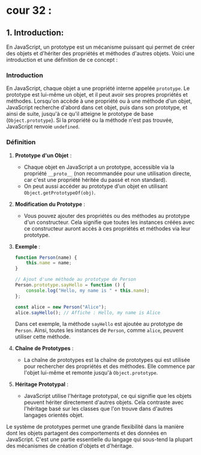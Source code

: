 # cour 32 :

## 1. **Introduction:**

En JavaScript, un prototype est un mécanisme puissant qui permet de créer des objets et d'hériter des propriétés et méthodes d'autres objets. Voici une introduction et une définition de ce concept :

### Introduction

En JavaScript, chaque objet a une propriété interne appelée `prototype`. Le prototype est lui-même un objet, et il peut avoir ses propres propriétés et méthodes. Lorsqu'on accède à une propriété ou à une méthode d'un objet, JavaScript recherche d'abord dans cet objet, puis dans son prototype, et ainsi de suite, jusqu'à ce qu'il atteigne le prototype de base (`Object.prototype`). Si la propriété ou la méthode n'est pas trouvée, JavaScript renvoie `undefined`.

### Définition

1. **Prototype d'un Objet** :

    - Chaque objet en JavaScript a un prototype, accessible via la propriété `__proto__` (non recommandée pour une utilisation directe, car c'est une propriété héritée du passé et non standard).
    - On peut aussi accéder au prototype d'un objet en utilisant `Object.getPrototypeOf(obj)`.

2. **Modification du Prototype** :

    - Vous pouvez ajouter des propriétés ou des méthodes au prototype d'un constructeur. Cela signifie que toutes les instances créées avec ce constructeur auront accès à ces propriétés et méthodes via leur prototype.

3. **Exemple** :

    ```javascript
    function Person(name) {
        this.name = name;
    }

    // Ajout d'une méthode au prototype de Person
    Person.prototype.sayHello = function () {
        console.log("Hello, my name is " + this.name);
    };

    const alice = new Person("Alice");
    alice.sayHello(); // Affiche : Hello, my name is Alice
    ```

    Dans cet exemple, la méthode `sayHello` est ajoutée au prototype de `Person`. Ainsi, toutes les instances de `Person`, comme `alice`, peuvent utiliser cette méthode.

4. **Chaîne de Prototypes** :

    - La chaîne de prototypes est la chaîne de prototypes qui est utilisée pour rechercher des propriétés et des méthodes. Elle commence par l'objet lui-même et remonte jusqu'à `Object.prototype`.

5. **Héritage Prototypal** :
    - JavaScript utilise l'héritage prototypal, ce qui signifie que les objets peuvent hériter directement d'autres objets. Cela contraste avec l'héritage basé sur les classes que l'on trouve dans d'autres langages orientés objet.

Le système de prototypes permet une grande flexibilité dans la manière dont les objets partagent des comportements et des données en JavaScript. C'est une partie essentielle du langage qui sous-tend la plupart des mécanismes de création d'objets et d'héritage.
